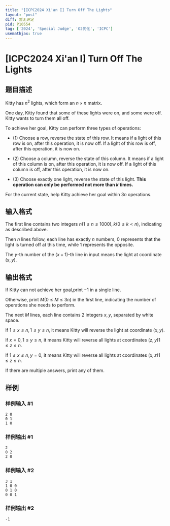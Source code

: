 ```yaml
---
title: "[ICPC2024 Xi'an I] Turn Off The Lights"
layout: "post"
diff: 暂无评定
pid: P10554
tag: ['2024', 'Special Judge', 'O2优化', 'ICPC']
usemathjax: true
---
```


# [ICPC2024 Xi'an I] Turn Off The Lights
## 题目描述

Kitty has $n^2$ lights, which form an $n\times n$ matrix.

One day, Kitty found that some of these lights were on, and some were off. Kitty wants to turn them all off.

To achieve her goal, Kitty can perform three types of operations:

- (1) Choose a row, reverse the state of this row. It means if a light of this row is on, after this operation, it is now off. If a light of this row is off, after this operation, it is now on.

- (2) Choose a column, reverse the state of this column. It means if a light of this column is on, after this operation, it is now off. If a light of this column is off, after this operation, it is now on.

- (3) Choose exactly one light, reverse the state of this light. **This operation can only be performed not more than $k$ times.**

For the current state, help Kitty achieve her goal within $3n$ operations.
## 输入格式

The first line contains two integers $n(1\leq n\leq 1000),k(0\leq k < n)$, indicating as described above.

Then $n$ lines follow, each line has exactly $n$ numbers, $0$ represents that the light is turned off at this time, while $1$ represents the opposite.

The $y$-th number of the $(x+1)$-th line in input means the light at coordinate $(x,y)$.
## 输出格式

If Kitty can not achieve her goal,print $-1$ in a single line.

Otherwise, print $M(0\leq M\leq 3n)$ in the first line, indicating the number of operations she needs to perform.

The next $M$ lines, each line contains $2$ integers $x,y$, separated by white space.

If $1\leq x\leq n,1\leq y\leq n$, it means Kitty will reverse the light at coordinate $(x,y)$.

If $x=0,1\leq y\leq n$, it means Kitty will reverse all lights at coordinates $(z,y)1\leq z\leq n$.

If $1\leq x\leq n,y=0$, it means Kitty will reverse all lights at coordinates $(x,z)1\leq z\leq n$.

If there are multiple answers, print any of them.
## 样例

### 样例输入 #1
```
2 0
0 1
1 0
```
### 样例输出 #1
```
2
0 2
2 0
```
### 样例输入 #2
```
3 1
1 0 0
0 1 0
0 0 1
```
### 样例输出 #2
```
-1
```
